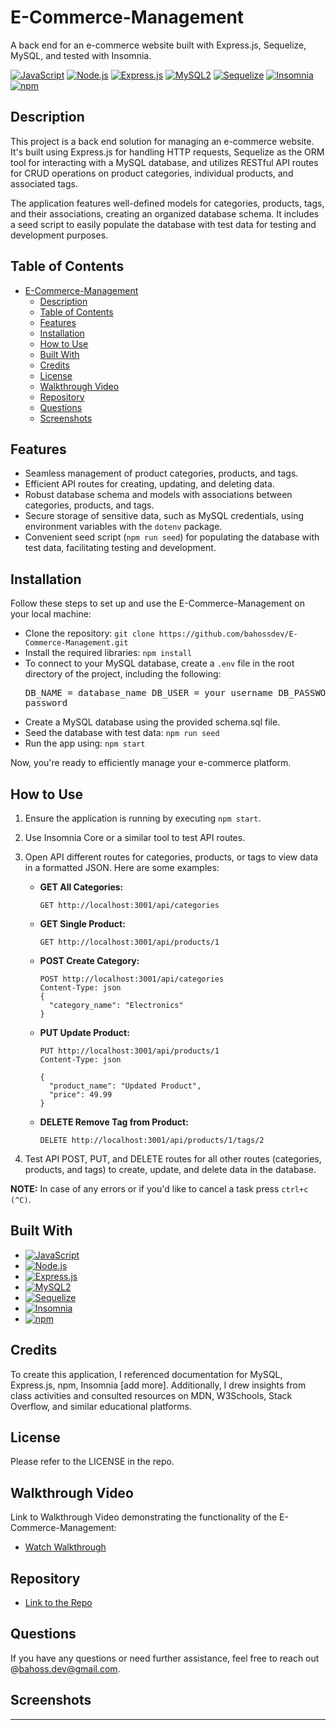 # E-Commerce-Management

A back end for an e-commerce website built with Express.js, Sequelize, MySQL, and tested with Insomnia.

[![JavaScript](https://img.shields.io/badge/JavaScript-F7DF1E?style=for-the-badge&logo=javascript&logoColor=black)](https://www.javascript.com)
[![Node.js](https://img.shields.io/badge/node.js-6DA55F?style=for-the-badge&logo=node.js&logoColor=white)](https://nodejs.org/en)
[![Express.js](https://img.shields.io/badge/Express.js-000000?style=for-the-badge&logo=express&logoColor=white)](https://expressjs.com/)
[![MySQL2](https://img.shields.io/badge/MySQL2%20v2.3.0-005C84?style=for-the-badge&logo=mysql&logoColor=white)](https://www.npmjs.com/package/mysql2)
[![Sequelize](https://img.shields.io/badge/Sequelize-52B0E7?style=for-the-badge&logo=sequelize&logoColor=white)](https://sequelize.org/)
[![Insomnia](https://img.shields.io/badge/Insomnia-5849BE?style=for-the-badge&logo=insomnia&logoColor=white)](https://insomnia.rest/)
[![npm](https://img.shields.io/badge/npm-CB3837?style=for-the-badge&logo=npm&logoColor=white)](https://www.npmjs.com)

## Description

This project is a back end solution for managing an e-commerce website. It's built using Express.js for handling HTTP requests, Sequelize as the ORM tool for interacting with a MySQL database, and utilizes RESTful API routes for CRUD operations on product categories, individual products, and associated tags.

The application features well-defined models for categories, products, tags, and their associations, creating an organized database schema. It includes a seed script to easily populate the database with test data for testing and development purposes.


## Table of Contents

- [E-Commerce-Management](#e-commerce-management)
  - [Description](#description)
  - [Table of Contents](#table-of-contents)
  - [Features](#features)
  - [Installation](#installation)
  - [How to Use](#how-to-use)
  - [Built With](#built-with)
  - [Credits](#credits)
  - [License](#license)
  - [Walkthrough Video](#walkthrough-video)
  - [Repository](#repository)
  - [Questions](#questions)
  - [Screenshots](#screenshots)

## Features

* Seamless management of product categories, products, and tags.
* Efficient API routes for creating, updating, and deleting data.
* Robust database schema and models with associations between categories, products, and tags.
* Secure storage of sensitive data, such as MySQL credentials, using environment variables with the `dotenv` package.
* Convenient seed script (`npm run seed`) for populating the database with test data, facilitating testing and development.

## Installation
Follow these steps to set up and use the E-Commerce-Management on your local machine:

- Clone the repository: `git clone https://github.com/bahossdev/E-Commerce-Management.git`
- Install the required libraries: `npm install`
- To connect to your MySQL database, create a `.env` file in the root directory of the project, including the following:
        <pre>
        DB_NAME = database_name
        DB_USER = your username
        DB_PASSWORD = your password
        </pre>
- Create a MySQL database using the provided schema.sql file.
- Seed the database with test data: `npm run seed`
- Run the app using: `npm start`

Now, you're ready to efficiently manage your e-commerce platform.

## How to Use
1. Ensure the application is running by executing `npm start`.
2. Use Insomnia Core or a similar tool to test API routes. 
3. Open API different routes for categories, products, or tags to view data in a formatted JSON. Here are some examples:
   - **GET All Categories:**
     ```http
     GET http://localhost:3001/api/categories
     ```
   - **GET Single Product:**
     ```http
     GET http://localhost:3001/api/products/1
     ```
   - **POST Create Category:**
     ```http
     POST http://localhost:3001/api/categories
     Content-Type: json
     {
       "category_name": "Electronics"
     }
     ```
   - **PUT Update Product:**
     ```http
     PUT http://localhost:3001/api/products/1
     Content-Type: json

     {
       "product_name": "Updated Product",
       "price": 49.99
     }
     ```
   - **DELETE Remove Tag from Product:**
     ```http
     DELETE http://localhost:3001/api/products/1/tags/2
     ```

3. Test API POST, PUT, and DELETE routes for all other routes (categories, products, and tags) to create, update, and delete data in the database.

**NOTE:** In case of any errors or if you'd like to cancel a task press `ctrl+c (^C)`.

## Built With

* [![JavaScript](https://img.shields.io/badge/JavaScript-F7DF1E?style=for-the-badge&logo=javascript&logoColor=black)](https://www.javascript.com)
* [![Node.js](https://img.shields.io/badge/node.js-6DA55F?style=for-the-badge&logo=node.js&logoColor=white)](https://nodejs.org/en)
* [![Express.js](https://img.shields.io/badge/Express.js-000000?style=for-the-badge&logo=express&logoColor=white)](https://expressjs.com/)
* [![MySQL2](https://img.shields.io/badge/MySQL2%20v2.3.0-005C84?style=for-the-badge&logo=mysql&logoColor=white)](https://www.npmjs.com/package/mysql2)
* [![Sequelize](https://img.shields.io/badge/Sequelize-52B0E7?style=for-the-badge&logo=sequelize&logoColor=white)](https://sequelize.org/)
* [![Insomnia](https://img.shields.io/badge/Insomnia-5849BE?style=for-the-badge&logo=insomnia&logoColor=white)](https://insomnia.rest/)
* [![npm](https://img.shields.io/badge/npm-CB3837?style=for-the-badge&logo=npm&logoColor=white)](https://www.npmjs.com)

## Credits

To create this application, I referenced documentation for MySQL, Express.js, npm, Insomnia [add more]. Additionally, I drew insights from class activities and consulted resources on MDN, W3Schools, Stack Overflow, and similar educational platforms.

## License
Please refer to the LICENSE in the repo.

## Walkthrough Video

Link to Walkthrough Video demonstrating the functionality of the E-Commerce-Management:

- [Watch Walkthrough]()

## Repository

- [Link to the Repo](https://github.com/bahossdev/E-Commerce-Management)

## Questions

If you have any questions or need further assistance, feel free to reach out @[bahoss.dev@gmail.com](mailto:bahoss.dev@gmail.com).

## Screenshots
* **

